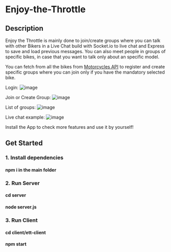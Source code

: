 # Enjoy-the-Throttle

## Description  
Enjoy the Throttle is mainly done to join/create groups where you can talk with other Bikers in a Live Chat build with Socket.io to live chat and Express to save and load previous messages. 
You can also meet people in groups of specific bikes, in case that you want to talk only about an specific model.

You can fetch from all the bikes from [Motorcycles API](https://api-ninjas.com/api/motorcycles) to register and create specific groups where you can join only if you have the mandatory selected bike.

Login:
![image](https://github.com/daniellopez1999/Enjoy-the-Throttle/assets/72017449/f4364f70-baf8-4c5c-a0e4-513c734198ed)


Join or Create Group:
![image](https://github.com/daniellopez1999/Enjoy-the-Throttle/assets/72017449/b4414886-780a-4bc3-827a-bc36c20d9897)

List of groups:
![image](https://github.com/daniellopez1999/Enjoy-the-Throttle/assets/72017449/d803a5fb-2a5d-4966-8381-a1fa2e1b48ca)

Live chat example:
![image](https://github.com/daniellopez1999/Enjoy-the-Throttle/assets/72017449/f81aee28-5b12-484d-aee1-13002311c081)


Install the App to check more features and use it by yourself!

## Get Started
### 1. Install dependencies
#### npm i in the main folder  

### 2. Run Server  
#### cd server 
#### node server.js  

### 3. Run Client  
#### cd client/ett-client  
#### npm start  
